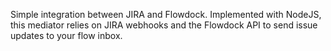 Simple integration between JIRA and Flowdock. Implemented with NodeJS, this mediator relies on JIRA webhooks and the Flowdock API to send issue updates to your flow inbox.